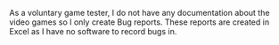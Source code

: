 As a voluntary game tester, I do not have any documentation about the video games so I only create Bug reports. 
These reports are created in Excel as I have no software to record bugs in.
